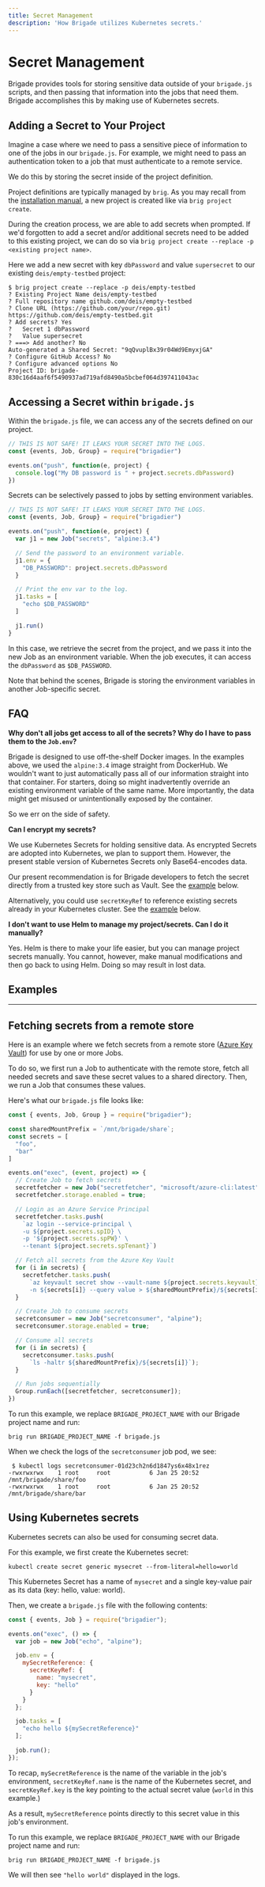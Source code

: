 ```yaml
---
title: Secret Management
description: 'How Brigade utilizes Kubernetes secrets.'
---
```


# Secret Management

Brigade provides tools for storing sensitive data outside of your `brigade.js` scripts,
and then passing that information into the jobs that need them. Brigade accomplishes
this by making use of Kubernetes secrets.

## Adding a Secret to Your Project

Imagine a case where we need to pass a sensitive piece of information to one of the jobs
in our `brigade.js`. For example, we might need to pass an authentication token to a job that
must authenticate to a remote service.

We do this by storing the secret inside of the project definition.

Project definitions are typically managed by `brig`. As you may recall from the [installation
manual](../intro/install.md), a new project is created like via `brig project create`.

During the creation process, we are able to add secrets when prompted. If we'd forgotten to
add a secret and/or additional secrets need to be added to this existing project, we can do so via
`brig project create --replace -p <existing project name>`.

Here we add a new secret with key `dbPassword` and value `supersecret` to our existing
`deis/empty-testbed` project:

```console
$ brig project create --replace -p deis/empty-testbed
? Existing Project Name deis/empty-testbed
? Full repository name github.com/deis/empty-testbed
? Clone URL (https://github.com/your/repo.git) https://github.com/deis/empty-testbed.git
? Add secrets? Yes
? 	Secret 1 dbPassword
? 	Value supersecret
? ===> Add another? No
Auto-generated a Shared Secret: "9qQvuplBx39r04Wd9EmyxjGA"
? Configure GitHub Access? No
? Configure advanced options No
Project ID: brigade-830c16d4aaf6f5490937ad719afd8490a5bcbef064d397411043ac
```

## Accessing a Secret within `brigade.js`

Within the `brigade.js` file, we can access any of the secrets defined on our project.

```javascript
// THIS IS NOT SAFE! IT LEAKS YOUR SECRET INTO THE LOGS.
const {events, Job, Group} = require("brigadier")

events.on("push", function(e, project) {
  console.log("My DB password is " + project.secrets.dbPassword)
})
```

Secrets can be selectively passed to jobs by setting environment variables.

```javascript
// THIS IS NOT SAFE! IT LEAKS YOUR SECRET INTO THE LOGS.
const {events, Job, Group} = require("brigadier")

events.on("push", function(e, project) {
  var j1 = new Job("secrets", "alpine:3.4")

  // Send the password to an environment variable.
  j1.env = {
    "DB_PASSWORD": project.secrets.dbPassword
  }

  // Print the env var to the log.
  j1.tasks = [
    "echo $DB_PASSWORD"
  ]

  j1.run()
}
```

In this case, we retrieve the secret from the project, and we pass it into the new
Job as an environment variable. When the job executes, it can access the `dbPassword`
as `$DB_PASSWORD`.

Note that behind the scenes, Brigade is storing the environment variables in another
Job-specific secret.

## FAQ

**Why don't all jobs get access to all of the secrets? Why do I have to pass them
to the `Job.env`?**

Brigade is designed to use off-the-shelf Docker images. In the examples above, we used the
`alpine:3.4` image straight from DockerHub. We wouldn't want to just automatically pass
all of our information straight into that container. For starters, doing so might
inadvertently override an existing environment variable of the same name. More
importantly, the data might get misused or unintentionally exposed by the container.

So we err on the side of safety.

**Can I encrypt my secrets?**

We use Kubernetes Secrets for holding sensitive data. As encrypted Secrets are
adopted into Kubernetes, we plan to support them. However, the present stable
version of Kubernetes Secrets only Base64-encodes data.

Our present recommendation is for Brigade developers to fetch the secret directly from a
trusted key store such as Vault.  See the [example](#fetching-secrets-from-a-remote-store) below.

Alternatively, you could use `secretKeyRef` to reference existing secrets already in your
Kubernetes cluster.  See the [example](#using-kubernetes-secrets) below.

**I don't want to use Helm to manage my project/secrets. Can I do it manually?**

Yes. Helm is there to make your life easier, but you can manage project secrets manually.
You cannot, however, make manual modifications and then go back to using Helm. Doing so
may result in lost data.

## Examples

---

## Fetching secrets from a remote store

Here is an example where we fetch secrets from a remote store
([Azure Key Vault](https://azure.microsoft.com/en-us/services/key-vault/))
for use by one or more Jobs.

To do so, we first run a Job to authenticate with the remote store, fetch all needed secrets
and save these secret values to a shared directory.  Then, we run a Job that consumes these values.

Here's what our `brigade.js` file looks like:

```javascript
const { events, Job, Group } = require("brigadier");

const sharedMountPrefix = `/mnt/brigade/share`;
const secrets = [
  "foo",
  "bar"
]

events.on("exec", (event, project) => {
  // Create Job to fetch secrets
  secretfetcher = new Job("secretfetcher", "microsoft/azure-cli:latest");
  secretfetcher.storage.enabled = true;

  // Login as an Azure Service Principal
  secretfetcher.tasks.push(
    `az login --service-principal \
    -u ${project.secrets.spID} \
    -p '${project.secrets.spPW}' \
    --tenant ${project.secrets.spTenant}`)

  // Fetch all secrets from the Azure Key Vault
  for (i in secrets) {
    secretfetcher.tasks.push(
      `az keyvault secret show --vault-name ${project.secrets.keyvault} \
      -n ${secrets[i]} --query value > ${sharedMountPrefix}/${secrets[i]}`);
  }

  // Create Job to consume secrets
  secretconsumer = new Job("secretconsumer", "alpine");
  secretconsumer.storage.enabled = true;

  // Consume all secrets
  for (i in secrets) {
    secretconsumer.tasks.push(
      `ls -haltr ${sharedMountPrefix}/${secrets[i]}`);
  }

  // Run jobs sequentially
  Group.runEach([secretfetcher, secretconsumer]);
})
```

To run this example, we replace `BRIGADE_PROJECT_NAME` with our Brigade project name and run:

```console
brig run BRIGADE_PROJECT_NAME -f brigade.js
```

When we check the logs of the `secretconsumer` job pod, we see:

```console
 $ kubectl logs secretconsumer-01d23ch2n6d1847ys6x48x1rez
-rwxrwxrwx    1 root     root           6 Jan 25 20:52 /mnt/brigade/share/foo
-rwxrwxrwx    1 root     root           6 Jan 25 20:52 /mnt/brigade/share/bar
```

## Using Kubernetes secrets

Kubernetes secrets can also be used for consuming secret data.

For this example, we first create the Kubernetes secret:

```console
kubectl create secret generic mysecret --from-literal=hello=world
```

This Kubernetes Secret has a name of `mysecret` and a single key-value pair as its data (key: hello, value: world).

Then, we create a `brigade.js` file with the following contents:

```javascript
const { events, Job } = require("brigadier");

events.on("exec", () => {
  var job = new Job("echo", "alpine");

  job.env = {
    mySecretReference: {
      secretKeyRef: {
        name: "mysecret",
        key: "hello"
      }
    }
  };

  job.tasks = [
    "echo hello ${mySecretReference}"
  ];

  job.run();
});
```

To recap, `mySecretReference` is the name of the variable in the job's environment, `secretKeyRef.name` is the name
of the Kubernetes secret, and `secretKeyRef.key` is the key pointing to the actual secret value (`world` in this example.)

As a result, `mySecretReference` points directly to this secret value in this job's environment.

To run this example, we replace `BRIGADE_PROJECT_NAME` with our Brigade project name and run:

```console
brig run BRIGADE_PROJECT_NAME -f brigade.js
```

We will then see `"hello world"` displayed in the logs.
